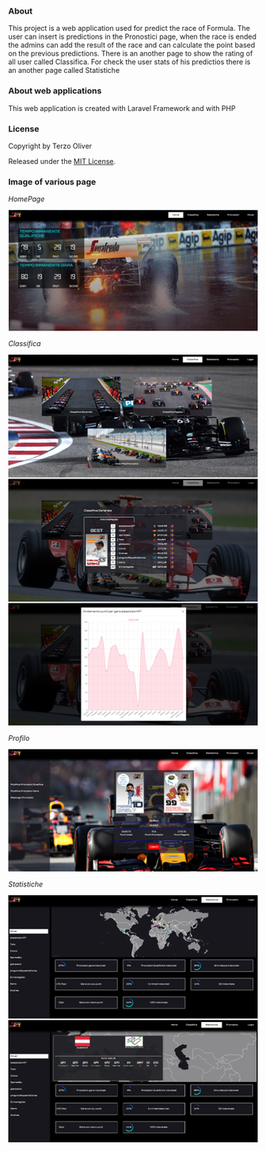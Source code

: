 ### About

This project is a web application used for predict the race of Formula. The user can insert is predictions in the Pronostici page, when the race is ended the admins can add the result of the race and can calculate the point based on the previous predictions. There is an another page to show the rating of all user called Classifica. For check the user stats of his predictios there is an another page called Statistiche

### About web applications

This web application is created with Laravel Framework and with PHP

### License

Copyright by Terzo Oliver

Released under the [MIT License](https://github.com/victim0596/FantaGP/blob/main/LICENSE).

### Image of various page

_HomePage_

![HomePage](./imgGit/home.png)

_Classifica_

![Classifica](./imgGit/classifica1.png)
![Classifica](./imgGit/classifica2.png)
![Classifica](./imgGit/classifica3.png)

_Profilo_

![Profilo](./imgGit/profilo.png)

_Statistiche_

![Statistiche](./imgGit/statistiche1.png)
![Statistiche](./imgGit/statistiche2.png)








